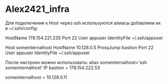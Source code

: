 # Alex2421_infra


Для подключения к Host через ssh используются алиасы добавляем их в ~/.ssh/config:


  HostName 178.154.221.235
  Port 22
  User appuser
  IdentityFile ~/.ssh/appuser


Host someinternalhost
  HostName 10.128.0.5
  ProxyJump bastion
  Port 22
  User appuser
  IdentityFile ~/.ssh/appuser

После настроек можно использовать:
alias someinternalhost='ssh someinternalhost'
IP
bastion = 178.154.222.53

someinternalhost = 10.128.0.11
